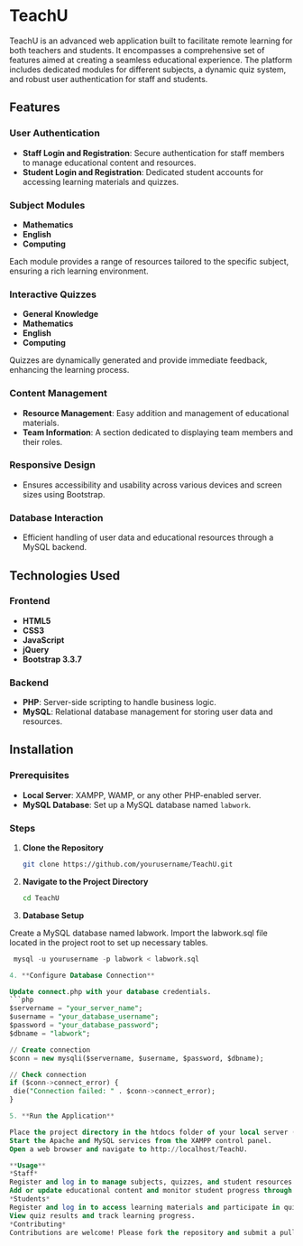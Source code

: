 # TeachU

TeachU is an advanced web application built to facilitate remote learning for both teachers and students. It encompasses a comprehensive set of features aimed at creating a seamless educational experience. The platform includes dedicated modules for different subjects, a dynamic quiz system, and robust user authentication for staff and students.

## Features

### User Authentication
- **Staff Login and Registration**: Secure authentication for staff members to manage educational content and resources.
- **Student Login and Registration**: Dedicated student accounts for accessing learning materials and quizzes.

### Subject Modules
- **Mathematics**
- **English**
- **Computing**

Each module provides a range of resources tailored to the specific subject, ensuring a rich learning environment.

### Interactive Quizzes
- **General Knowledge**
- **Mathematics**
- **English**
- **Computing**

Quizzes are dynamically generated and provide immediate feedback, enhancing the learning process.

### Content Management
- **Resource Management**: Easy addition and management of educational materials.
- **Team Information**: A section dedicated to displaying team members and their roles.

### Responsive Design
- Ensures accessibility and usability across various devices and screen sizes using Bootstrap.

### Database Interaction
- Efficient handling of user data and educational resources through a MySQL backend.

## Technologies Used

### Frontend
- **HTML5**
- **CSS3**
- **JavaScript**
- **jQuery**
- **Bootstrap 3.3.7**

### Backend
- **PHP**: Server-side scripting to handle business logic.
- **MySQL**: Relational database management for storing user data and resources.

## Installation

### Prerequisites
- **Local Server**: XAMPP, WAMP, or any other PHP-enabled server.
- **MySQL Database**: Set up a MySQL database named `labwork`.

### Steps

1. **Clone the Repository**
   ```bash
   git clone https://github.com/yourusername/TeachU.git
   
2. **Navigate to the Project Directory**

   ```bash
   cd TeachU

3. **Database Setup**

Create a MySQL database named labwork.
Import the labwork.sql file located in the project root to set up necessary tables.
   ```sql
    mysql -u yourusername -p labwork < labwork.sql

4. **Configure Database Connection**

Update connect.php with your database credentials.
   ```php
   $servername = "your_server_name";
   $username = "your_database_username";
   $password = "your_database_password";
   $dbname = "labwork";

   // Create connection
   $conn = new mysqli($servername, $username, $password, $dbname);

   // Check connection
   if ($conn->connect_error) {
    die("Connection failed: " . $conn->connect_error);
   }

5. **Run the Application**

Place the project directory in the htdocs folder of your local server (for XAMPP, this is usually C:/xampp/htdocs/).
Start the Apache and MySQL services from the XAMPP control panel.
Open a web browser and navigate to http://localhost/TeachU.

**Usage**
*Staff*
Register and log in to manage subjects, quizzes, and student resources.
Add or update educational content and monitor student progress through quizzes.
*Students*
Register and log in to access learning materials and participate in quizzes.
View quiz results and track learning progress.
*Contributing*
Contributions are welcome! Please fork the repository and submit a pull request with your changes.
